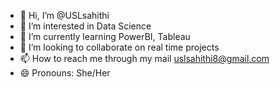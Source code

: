 
- 👋 Hi, I’m @USLsahithi
- 👀 I’m interested in Data Science
- 🌱 I’m currently learning PowerBI, Tableau
- 💞️ I’m looking to collaborate on real time projects
- 📫 How to reach me through my mail uslsahithi8@gmail.com
- 😄 Pronouns: She/Her


<!---
USLsahithi/USLsahithi is a ✨ special ✨ repository because its `README.md` (this file) appears on your GitHub profile.
You can click the Preview link to take a look at your changes.
--->
